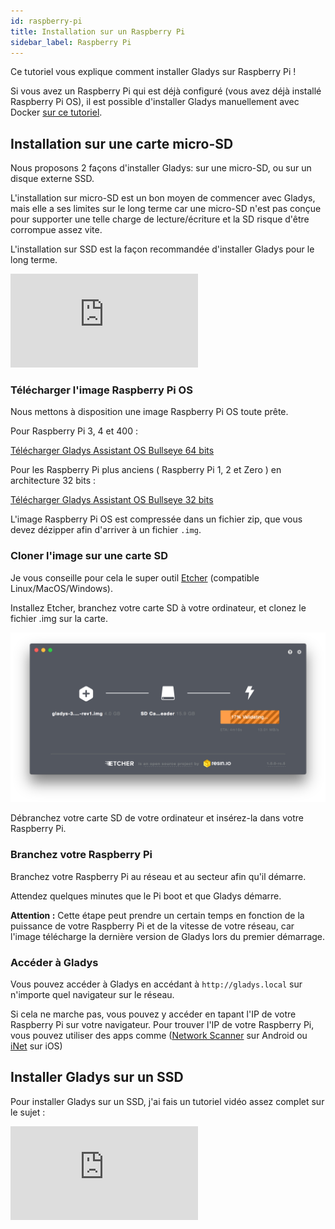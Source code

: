 ```yaml
---
id: raspberry-pi
title: Installation sur un Raspberry Pi
sidebar_label: Raspberry Pi
---
```


Ce tutoriel vous explique comment installer Gladys sur Raspberry Pi !

Si vous avez un Raspberry Pi qui est déjà configuré (vous avez déjà installé Raspberry Pi OS), il est possible d'installer Gladys manuellement avec Docker [sur ce tutoriel](/fr/docs/installation/docker).

## Installation sur une carte micro-SD

Nous proposons 2 façons d'installer Gladys: sur une micro-SD, ou sur un disque externe SSD.

L'installation sur micro-SD est un bon moyen de commencer avec Gladys, mais elle a ses limites sur le long terme car une micro-SD n'est pas conçue pour supporter une telle charge de lecture/écriture et la SD risque d'être corrompue assez vite.

L'installation sur SSD est la façon recommandée d'installer Gladys pour le long terme.

<div class="videoContainer">
<iframe class="video" src="https://www.youtube.com/embed/yWAX-NAxjZQ" frameborder="0" allow="accelerometer; autoplay; encrypted-media; gyroscope; picture-in-picture" allowfullscreen></iframe>
</div>

### Télécharger l'image Raspberry Pi OS

Nous mettons à disposition une image Raspberry Pi OS toute prête.

Pour Raspberry Pi 3, 4 et 400 :

<a class="button button--primary margin-bottom--md" href="/download/latest-64" rel="nofollow" >Télécharger Gladys Assistant OS Bullseye 64 bits</a>

Pour les Raspberry Pi plus anciens ( Raspberry Pi 1, 2 et Zero ) en architecture 32 bits :

<a class="button button--primary margin-bottom--md" href="/download/latest" rel="nofollow">Télécharger Gladys Assistant OS Bullseye 32 bits</a>

L'image Raspberry Pi OS est compressée dans un fichier zip, que vous devez dézipper afin d'arriver à un fichier `.img`.

### Cloner l'image sur une carte SD

Je vous conseille pour cela le super outil [Etcher](https://www.balena.io/etcher/) (compatible Linux/MacOS/Windows).

Installez Etcher, branchez votre carte SD à votre ordinateur, et clonez le fichier .img sur la carte.

![Etcher](../../../../../static/img/docs/fr/installation/etcher.png)

Débranchez votre carte SD de votre ordinateur et insérez-la dans votre Raspberry Pi.

### Branchez votre Raspberry Pi

Branchez votre Raspberry Pi au réseau et au secteur afin qu'il démarre.

Attendez quelques minutes que le Pi boot et que Gladys démarre.

**Attention :** Cette étape peut prendre un certain temps en fonction de la puissance de votre Raspberry Pi et de la vitesse de votre réseau, car l'image télécharge la dernière version de Gladys lors du premier démarrage.

### Accéder à Gladys

Vous pouvez accéder à Gladys en accédant à `http://gladys.local` sur n'importe quel navigateur sur le réseau.

Si cela ne marche pas, vous pouvez y accéder en tapant l'IP de votre Raspberry Pi sur votre navigateur. Pour trouver l'IP de votre Raspberry Pi, vous pouvez utiliser des apps comme ([Network Scanner](https://play.google.com/store/apps/details?id=com.easymobile.lan.scanner&hl=fr) sur Android ou [iNet](https://itunes.apple.com/fr/app/inet-network-scanner/id340793353?mt=8) sur iOS)

## Installer Gladys sur un SSD

Pour installer Gladys sur un SSD, j'ai fais un tutoriel vidéo assez complet sur le sujet :

<div class="videoContainer">
<iframe class="video" src="https://www.youtube.com/embed/Zn7imzI0oYU" title="YouTube video player" frameborder="0" allow="accelerometer; autoplay; clipboard-write; encrypted-media; gyroscope; picture-in-picture" allowfullscreen></iframe>
</div>

